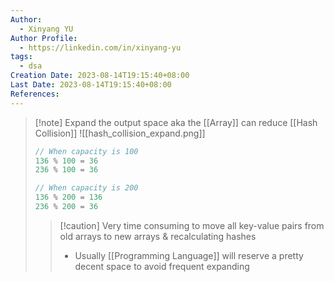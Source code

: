 ```yaml
---
Author:
  - Xinyang YU
Author Profile:
  - https://linkedin.com/in/xinyang-yu
tags:
  - dsa
Creation Date: 2023-08-14T19:15:40+08:00
Last Date: 2023-08-14T19:15:40+08:00
References:
---
```

>[!note] Expand the output space aka the [[Array]] can reduce [[Hash Collision]]
>![[hash_collision_expand.png]]
>```java
>// When capacity is 100
>136 % 100 = 36
>236 % 100 = 36
>
>// When capacity is 200
>136 % 200 = 136
>236 % 200 = 36
>```
>>[!caution] Very time consuming to move all key-value pairs from old arrays to new arrays & recalculating hashes 
>>- Usually [[Programming Language]] will reserve a pretty decent space to avoid frequent expanding